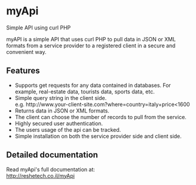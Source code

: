 myApi
=====
Simple API using curl PHP

<p>
myAPI is a simple API that uses curl PHP to pull data in JSON or XML formats from a service provider to a registered client in a secure and convenient way.
</p>

Features
--------
<ul>
	<li>Supports get requests for any data contained in databases. For example, real-estate data, tourists data, sports data, etc.</li>
	<li>Simple query string in the client side. 
		<br>
		e.g. <span class="demi-link">http://www.your-client-site.com?where=country=italy+price&lt;1600</span>
	</li>
	<li>Returns data in JSON or XML formats.</li>
	<li>The client can choose the number of records to pull from the service.</li>
	<li>Highly secured user authentication.</li>
	<li>The users usage of the api can be tracked.</li>
	<li>Simple installation on both the service provider side and client side.</li>
</ul>

Detailed documentation
----------------------
Read myApi's full documentation at:
<br />
http://reshetech.co.il/myApi